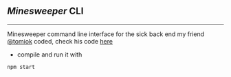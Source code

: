 ## _Minesweeper_ CLI
------------------------------------------------------------

Minesweeper command line interface for the sick back end my friend [@tomiok](https://github.com/tomiok) coded, check his code [here](https://github.com/tomiok/minesweeper-API)

- compile and run it with

```shell script
npm start
```
